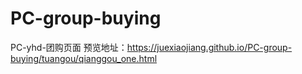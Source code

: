 # PC-group-buying
PC-yhd-团购页面
预览地址：https://juexiaojiang.github.io/PC-group-buying/tuangou/qianggou_one.html
